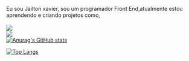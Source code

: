 Eu sou Jailton xavier, sou um programador Front End,atualmente estou aprendendo e criando projetos como, 
<br>
<br>
<img src="https://img.shields.io/badge/HTML5-E34F26.svg?style=for-the-badge&logo=HTML5&logoColor=white alt=img-html"/>
<br>
<img src="https://img.shields.io/badge/CSS-663399.svg?style=for-the-badge&logo=CSS&logoColor=white alt=imag-css"/>
<br>
[![Anurag's GitHub stats](https://github-readme-stats.vercel.app/api?username=jaixs-crypto)](https://github.com/anuraghazra/github-readme-stats)


[![Top Langs](https://github-readme-stats.vercel.app/api/top-langs/?username=jaixs-crypto)](https://github.com/anuraghazra/github-readme-stats)



